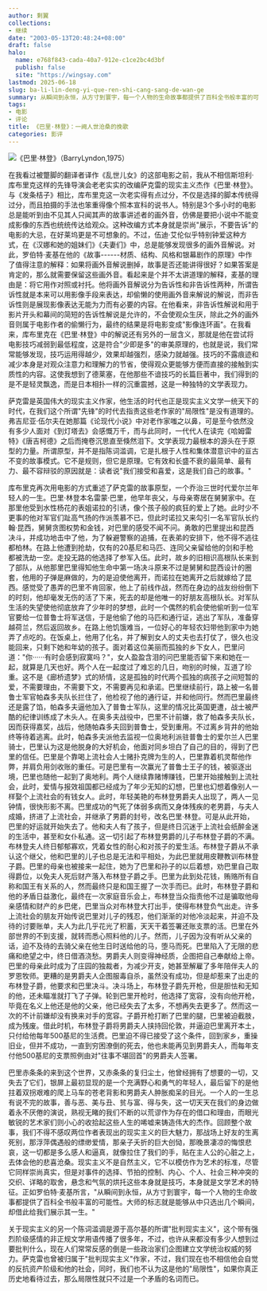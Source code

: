 ```yaml
---
author: 剩翼
collections:
- 继续
date: "2003-05-13T20:48:24+08:00"
draft: false
halo:
  name: e768f843-cada-40a7-912e-c1ce2bc4d3bf
  publish: false
  site: "https://wingsay.com"
lastmod: 2025-06-18
slug: ba-li-lin-deng-yi-que-ren-shi-cang-sang-de-wan-ge
summary: 从瞬间到永恒，从方寸到寰宇，每一个人物的生命故事都提供了百科全书般丰富的可能性。大师的标志就是能够从中只选出几个瞬间，却借此给我们展示其一生。
tags:
- 电影
- 评论
title: 《巴里·林登》：一阙人世沧桑的挽歌
categories: 影评
---
```


<img src = "img/barrylyndon/barrylyndonboard.jpg" alt="《巴里·林登》（BarryLyndon,1975）" />


在我看过被蹩脚的翻译者译作《乱世儿女》的这部电影之前，我从不相信斯坦利·库布里克这样的先锋导演会老老实实的改编萨克雷的现实主义杰作《巴里·林登》。与《发条桔子》相比，库布里克这一次老实得有点过分，不仅是选择的脚本传统得过分，而且拍摄的手法也笨重得像个照本宣科的说书人。特别是3个多小时的电影总是能听到由不见其人只闻其声的故事讲述者的画外音，仿佛是要把小说中不能变成影像的东西也统统传达给观众。这种改编方式本身就是崇尚"展示，不要告诉"的电影的大忌，在好莱坞更是不可想象的。不过，伍迪·艾伦似乎特别钟爱这种方式，在《汉娜和她的姐妹们》《夫妻们》中，总是能够发现很多的画外音解说。对此，罗伯特·麦基在他的《故事------材质、结构、风格和银幕剧作的原理》中作了值得注意的解释：如果将画外音解说删掉，故事是否还能讲得很好？如果答案是肯定的，那么就需要保留这些画外音。看起来是个并不太讲道理的解释，麦基的理由是：将它用作对照或衬托。他将画外音解说分为告诉性和非告诉性两种，所谓告诉性就是本来可以用影像手段来表达，却偷懒的使用画外音来解说的解说，而非告诉性则是展现影像表达无能为力而有必要的内容。在他看来，非告诉性解说和用于影片开头和幕间的简短的告诉性解说是允许的，不会使观众生厌，除此之外的画外音则属于电影作者的偷懒行为，最终的结果是将电影变成"影像连环画"。在我看来，库布里克在《巴里·林登》中的解说还有另外的一层含义，那就是他在尝试将电影技巧减弱到最低程度，这是符合"少即是多"的审美原理的，也就是说，我们常常能够发现，技巧运用得越少，效果却越强烈，感染力就越强。技巧的不露痕迹和减少本身是对观众注意力和理解力的节省，使得观众更能够方便而直接的接触到实质性的内容。这使我想到了德莱塞，在他那些不谙技巧的长篇巨著中，我们得到的是不是轻灵飘逸，而是日本相扑一样的沉重震撼，这是一种独特的文学表现力。

萨克雷是英国伟大的现实主义作家，他生活的时代也正是现实主义文学一统天下的时代，在我们这个所谓"先锋"的时代去指责这些老作家的"局限性"是没有道理的。弗吉尼亚·伍尔夫在她那篇《论现代小说》中对老作家嗤之以鼻，可是至今依然没有多少人面对《到灯塔去》会感慨万千，而与此同时，一代代人在读完《哈姆雷特》《唐吉柯德》之后而掩卷沉思直至倏然泪下。文学表现力最根本的源头在于原型的力量。所谓原型，并不是指陈词滥调，它是扎根于人性和集体潜意识中的亘古不变的故事模式。它不是规则，但它是原理。它有效和长盛不衰的最简单、最有力、最不容辩驳的原因就是：读者说"我们接受和喜爱，这是我们自己的故事。"

库布里克再次用电影的方式重述了萨克雷的故事原型，一个乔治三世时代爱尔兰年轻人的一生。巴里·林登本名雷蒙·巴里，他早年丧父，与母亲寄居在舅舅家中。在那里他受到水性杨花的表姐诺拉的引诱，像个孩子般的疯狂的爱上了她。此时少不更事的他对军官们趾高气扬的作派羡慕不已，但此时诺拉又来勾引一名军官队长约翰·昆西，舅舅贪图权势和金钱，对巴里的感受不闻不问。勇敢的巴里提出和昆西决斗，并成功地击中了他，为了躲避警察的追捕，在表弟的安排下，他不得不逃往都柏林。在路上他遭到抢劫，仅有的20基尼和马匹、连同父亲留给他的剑和手枪都被洗劫一空。走投无路的他选择了参军入伍。此时，故乡的旧相识高根队长来到了部队，从他那里巴里得知他生命中第一场决斗原来不过是舅舅和昆西设计的圈套，他用的子弹是麻做的，为的是迫使他离开，而诺拉在她离开之后就嫁给了昆西。感觉受了愚弄的巴里不肯回家，他上了前线作战，然而在身边的战友纷纷倒下的时刻，他却毫发无伤的活了下来，死去的却是他唯一的好朋友高根队长。对军队生活的失望使他彻底放弃了少年时的梦想，此时一个偶然的机会使他偷听到一位军官要给一位普鲁士将军送信，于是他偷了他的马匹和通行证，逃出了军队，准备穿越荷兰，然后返回故乡。在路上他饥饿难当，一位好心的年轻农妇带他到家中为她弄了点吃的。在饭桌上，他用了化名，并了解到女人的丈夫也去打仗了，很久也没能回来，只剩下她和年幼的孩子。面对着这位美丽而孤独的乡下女人，巴里问道："你······有时会感到寂寞吗？"，女人盈盈含泪的问巴里能否留下来和她在一起，就算是几天也好。两个人在一起度过了难忘的几日，吻别的时候，互道了珍重。这不是《廊桥遗梦》式的矫情，这是孤独的时代两个孤独的病孩子之间短暂的爱，不需要理由，不需要下文，不需要再见和承诺。巴里继续前行，路上被一名普鲁士军官帕森多夫队长拦住了，他检视了他的通行证，并和他同行。然而巴里最终还是露了馅，帕森多夫逼他加入了普鲁士军队，这里的情况比英国更遭，战士被严酷的纪律训练成了木头人。在奥多夫战役中，巴里不计前嫌，救了帕森多夫队长，因而获得嘉奖，战后，他随帕森多夫回到普鲁士，受到重用。不过离乡背井的他始终等待着逃离。此时，帕森多夫派他去监视一位奥地利派驻普鲁士的爱尔兰人巴里骑士，巴里认为这是他脱身的大好机会，他面对同乡坦白了自己的目的，得到了巴里的信任。巴里是个靠喝上流社会人士赌扑克牌为生的人，巴里靠着机灵帮他作弊，并肩负用剑收账的重任。可是巴里有一次赢光了普鲁士王子的钱，被驱逐出境，巴里也随他一起到了奥地利。两个人继续靠赌博赚钱，巴里开始接触到上流社会，此时，爱情与报效祖国都已经成为了年少无知的幻想，巴里也幻想着像别人一样娶个上流社会的有钱女人。此时，年轻美艳的布林登男爵夫人出现了，两人一见钟情，很快形影不离。巴里成功的气死了体弱多病而又身体残疾的老男爵，与夫人成婚，挤进了上流社会，并继承了男爵的封号，改名巴里·林登。可是从此开始，巴里的好运就开始失去了。他和夫人有了孩子，但是终日沉迷于上流社会纸醉金迷的生活中，甚至和女仆私通。这一切引起了布林登男爵的儿子布林登子爵的不满。布林登夫人终日郁郁寡欢，凭着女性的耐心和对孩子的爱生活。布林登子爵从不承认这个继父，他和巴里的儿子也总是无法和平相处，为此巴里就用皮鞭教训布林登子爵。巴里的母亲也被接来一起住，她为了巴里和孙子的以后着想，劝巴里自己取得爵位，以免夫人死后财产落入布林登子爵之手。巴里为此到处花钱，贿赂所有自称和国王有关系的人，然而最终只是和国王握了一次手而已。此时，布林登子爵和他的矛盾日益激化，最终在一次家庭音乐会上，布林登当众指责他不过是骗取他母亲感情和财产的乡巴佬，巴里当众对布林登大打出手，使得布林登负气出走。许多上流社会的朋友开始传说巴里对儿子的残忍，他们渐渐的对他冷淡起来，并迫不及待的讨要账单，夫人为此几乎花光了积蓄，天天干着签署还账支票的活。巴里在外部世界的不到支援，就转而悉心照料他的儿子。然而，儿子因为没有听从父亲的话，迫不及待的去骑父亲在他生日时送给他的马，堕马而死。巴里陷入了无限的悲痛和绝望之中，终日借酒浇愁。男爵夫人则变得神经质，企图把自己奉献给上帝。巴里的母亲此时成为了庄园的独裁者，为减少开支，她甚至解雇了多年陪伴夫人的罗恩牧师。更糟的是男爵夫人企图服毒自杀，虽然没有成功，但是却惹来了出走的布林登子爵，他要求和巴里决斗。决斗场上，布林登子爵先开枪，但是胆怯和无知的他，还未瞄准就打飞了子弹。轮到巴里开枪时，他选择了宽容，没有向他开枪，毕竟在名义上他还是他的父亲，他已经失去了太多，不想再失去更多了。然而这一次的不计前嫌却没有换来对手的宽容。子爵开枪打断了巴里的腿，巴里被迫截肢，成为残废。借此时机，布林登子爵将男爵夫人挟持回伦敦，并逼迫巴里离开本土，只付给他每年500基尼的生活费。巴里迫不得已接受了这个条件，回到家乡，重操旧业，但并不成功，一直到穷困潦倒的死去，他也未能再见到男爵夫人，而每年支付他500基尼的支票照例由对"往事不堪回首"的男爵夫人签署。

巴里赤条条的来到这个世界，又赤条条的复归尘土，他曾经拥有了想要的一切，又失去了它们，银屏上最初显现的是一个充满野心和勇气的年轻人，最后留下的是他拄着双拐艰难的爬上马车的苍老背影和男爵夫人肿胀痴呆的目光。一个人的一生总有说不完的故事，善与恶、美与丑、贫与富、得与失，这一切天天在我们的身边做着永不厌倦的演说，熟视无睹的我们不断的以荒谬作为存在的借口和理由，而眼光敏锐的艺术家们则小心的收拾起这些人生的唏嘘来铸造伟大的杰作。回顾整个故事，我们不得不感叹两位作者表现出的现实主义的巨大魅力，那战场上好友的生离死别，那浮萍偶遇般的缥缈爱情，那亲子夭折的巨大创恸，那晚景凄凉的悔恨悲哀，这一切都是多么感人和逼真，就像拉住了我们的手，贴在主人公的心脏之上，去体会他的悲喜沧桑。现实主义不是自然主义，它不以模仿作为艺术的标准，尽管它同样崇尚真实，但是对事件的选择、节拍的控制、内心、个人、社会三种冲突的交织、详略的取舍，悬念和气氛的烘托这些本身就是技巧，本身就是文学艺术的特征。正如罗伯特·麦基所言，"从瞬间到永恒，从方寸到寰宇，每一个人物的生命故事都提供了百科全书般丰富的可能性。大师的标志就是能够从中只选出几个瞬间，却借此给我们展示其一生。"

关于现实主义的另一个陈词滥调是源于高尔基的所谓"批判现实主义"，这个带有强烈阶级感情的非正规文学用语传播了很多年，不过，也许从来都没有多少人想到过要批判什么，现在人们常常反感的倒是一些政治家们企图建立文学统治权威的努力。萨克雷也曾被归属于"批判现实主义"作家，不过，我们现在也不相信他会自觉的反抗资产阶级和他的社会，同时，我们也不认为这是他的"局限性"，如果你真正历史地看待过去，那么局限性就只不过是一个矛盾的名词而已。
